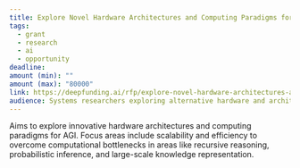 ```yaml
---
title: Explore Novel Hardware Architectures and Computing Paradigms for AGI
tags:
  - grant
  - research
  - ai
  - opportunity
deadline: 
amount (min): ""
amount (max): "80000"
link: https://deepfunding.ai/rfp/explore-novel-hardware-architectures-and-computing-paradigms-for-agi/
audience: Systems researchers exploring alternative hardware and architectures for AGI.
---
```

Aims to explore innovative hardware architectures and computing paradigms for AGI. Focus areas include scalability and efficiency to overcome computational bottlenecks in areas like recursive reasoning, probabilistic inference, and large-scale knowledge representation.